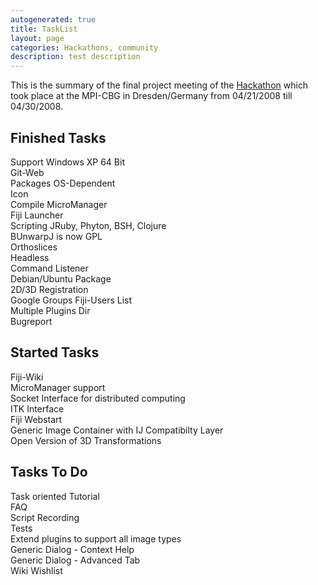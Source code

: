 ```yaml
---
autogenerated: true
title: TaskList
layout: page
categories: Hackathons, community
description: test description
---
```


This is the summary of the final project meeting of the [Hackathon](/events/Hackathon) which took place at the MPI-CBG in Dresden/Germany from 04/21/2008 till 04/30/2008.

Finished Tasks
--------------

Support Windows XP 64 Bit  
Git-Web  
Packages OS-Dependent  
Icon  
Compile MicroManager  
Fiji Launcher  
Scripting JRuby, Phyton, BSH, Clojure  
BUnwarpJ is now GPL  
Orthoslices  
Headless  
Command Listener  
Debian/Ubuntu Package  
2D/3D Registration  
Google Groups Fiji-Users List  
Multiple Plugins Dir  
Bugreport

Started Tasks
-------------

Fiji-Wiki  
MicroManager support  
Socket Interface for distributed computing  
ITK Interface  
Fiji Webstart  
Generic Image Container with IJ Compatibilty Layer  
Open Version of 3D Transformations

Tasks To Do
-----------

Task oriented Tutorial  
FAQ  
Script Recording  
Tests  
Extend plugins to support all image types  
Generic Dialog - Context Help  
Generic Dialog - Advanced Tab  
Wiki Wishlist

